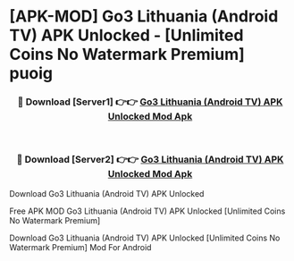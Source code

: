 # [APK-MOD] Go3 Lithuania (Android TV) APK Unlocked - [Unlimited Coins No Watermark Premium] puoig



<div align="center">
<h3>🔴 Download [Server1] 👉👉 <a href="https://momento.my/?title=Go3_Lithuania_(Android_TV)_APK_Unlocked">Go3 Lithuania (Android TV) APK Unlocked Mod Apk</a></h3><br>

<h3>🔴 Download [Server2] 👉👉 <a href="https://momento.my/?title=Go3_Lithuania_(Android_TV)_APK_Unlocked">Go3 Lithuania (Android TV) APK Unlocked Mod Apk</a></h3>
</div>



Download Go3 Lithuania (Android TV) APK Unlocked 

Free APK MOD Go3 Lithuania (Android TV) APK Unlocked [Unlimited Coins No Watermark Premium]

Download Go3 Lithuania (Android TV) APK Unlocked [Unlimited Coins No Watermark Premium] Mod For Android
